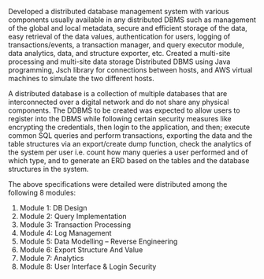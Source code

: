 Developed a distributed database management system with various components usually available in any distributed DBMS such as management of the global and local metadata, secure and efficient storage of the data, easy retrieval of the data values, authentication for users, logging of transactions/events, a transaction manager, and query executor module, data analytics, data, and structure exporter, etc. Created a multi-site processing and multi-site data storage Distributed DBMS using Java programming, Jsch library for connections between hosts, and AWS virtual machines to simulate the two different hosts.

A distributed database is a collection of multiple databases that are interconnected over a digital
network and do not share any physical components. The DDBMS to be created was expected to allow users to register into the DBMS while following
certain security measures like encrypting the credentials, then login to the application, and then;
execute common SQL queries and perform transactions, exporting the data and the table
structures via an export/create dump function, check the analytics of the system per user i.e. count
how many queries a user performed and of which type, and to generate an ERD based on the tables
and the database structures in the system.

The above specifications were detailed were distributed among the following 8 modules:

1. Module 1: DB Design
2. Module 2: Query Implementation
3. Module 3: Transaction Processing
4. Module 4: Log Management
5. Module 5: Data Modelling – Reverse Engineering
6. Module 6: Export Structure And Value
7. Module 7: Analytics
8. Module 8: User Interface & Login Security
